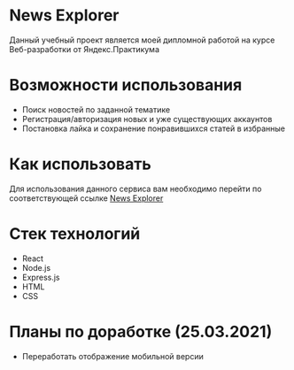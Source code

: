 News Explorer
=============
Данный учебный проект является моей дипломной работой на курсе Веб-разработки от Яндекс.Практикума

Возможности использования
=========================
- Поиск новостей по заданной тематике
- Регистрация/авторизация новых и уже существующих аккаунтов
- Постановка лайка и сохранение понравившихся статей в избранные

Как использовать
================
Для использования данного сервиса вам необходимо перейти по соответствующей ссылке
[News Explorer](https://rvsverchkov-search.students.nomoredomains.work/)

Стек технологий
===============
- React
- Node.js
- Express.js
- HTML
- CSS

Планы по доработке (25.03.2021)
==================
- Переработать отображение мобильной версии
